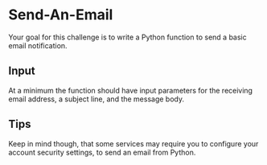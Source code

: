 # Send-An-Email
Your goal for this challenge is to write a Python function to send a basic email notification.

## Input
At a minimum the function should have input parameters for the receiving email address, a subject line, and the message body.

## Tips
Keep in mind though, that some services may require you to configure your account security settings, to send an email from Python. 
